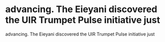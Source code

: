 # advancing. The Eieyani discovered the UIR Trumpet Pulse initiative just

advancing. The Eieyani discovered the UIR Trumpet Pulse initiative just